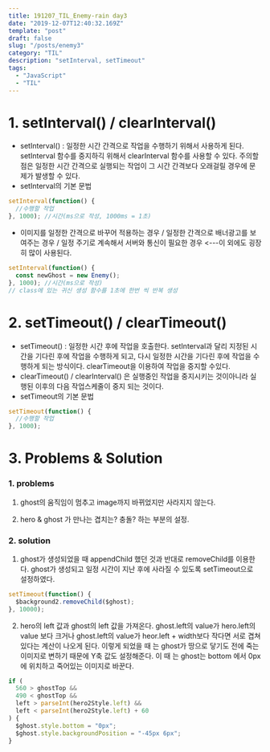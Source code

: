 ```yaml
---
title: 191207_TIL_Enemy-rain day3
date: "2019-12-07T12:40:32.169Z"
template: "post"
draft: false
slug: "/posts/enemy3"
category: "TIL"
description: "setInterval, setTimeout"
tags:
  - "JavaScript"
  - "TIL"
---
```


# 1. setInterval() / clearInterval()

- setInterval() : 일정한 시간 간격으로 작업을 수행하기 위해서 사용하게 된다. setInterval 함수를 중지하긱 위해서 clearInterval 함수를 사용할 수 있다. 주의할 점은 일정한 시간 간격으로 실행되는 작업이 그 시간 간격보다 오래걸릴 경우에 문제가 발생할 수 있다.
- setInterval의 기본 문법

```javascript
setInterval(function() {
  //수행할 작업
}, 1000); //시간(ms으로 작성, 1000ms = 1초)
```

- 이미지를 일정한 간격으로 바꾸어 적용하는 경우 / 일정한 간격으로 배너광고를 보여주는 경우 / 일정 주기로 계속해서 서버와 통신이 필요한 경우 <---이 외에도 굉장히 많이 사용된다.

```javascript
setInterval(function() {
  const newGhost = new Enemy();
}, 1000); //시간(ms으로 작성)
// class에 있는 귀신 생성 함수를 1초에 한번 씩 반복 생성
```

# 2. setTimeout() / clearTimeout()

- setTimeout() : 일정한 시간 후에 작업을 호출한다. setInterval과 달리 지정된 시간을 기다린 후에 작업을 수행하게 되고, 다시 일정한 시간을 기다린 후에 작업을 수행하게 되는 방식이다. clearTimeout을 이용하여 작업을 중지할 수있다.
- clearTimeout() / clearInterval() 은 실행중인 작업을 중지시키는 것이아니라 실행된 이후의 다음 작업스케줄이 중지 되는 것이다.
- setTimeout의 기본 문법

```javascript
setTimeout(function() {
  //수행할 작업
}, 1000);
```

# 3. Problems & Solution

### 1. problems

1.  ghost의 움직임이 멈추고 image까지 바뀌었지만 사라지지 않는다.

2.  hero & ghost 가 만나는 겹치는? 충돌? 하는 부분의 설정.

### 2. solution

1.  ghost가 생성되었을 때 appendChild 했던 것과 반대로 removeChild를 이용한다. ghost가 생성되고 일정 시간이 지난 후에 사라질 수 있도록 setTimeout으로 설정하였다.

```javascript
setTimeout(function() {
  $background2.removeChild($ghost);
}, 10000);
```

2. hero의 left 값과 ghost의 left 값을 가져온다. ghost.left의 value가 hero.left의 value 보다 크거나 ghost.left의 value가 heor.left + width보다 작다면 서로 겹쳐있다는 계산이 나오게 된다. 이렇게 되었을 때 는 ghost가 땅으로 닿기도 전에 죽는 이미지로 변하기 때문에 Y축 값도 설정해준다. 이 때 는 ghost는 bottom 에서 0px에 위치하고 죽어있는 이미지로 바꾼다.

```javascript
if (
  560 > ghostTop &&
  490 < ghostTop &&
  left > parseInt(hero2Style.left) &&
  left < parseInt(hero2Style.left) + 60
) {
  $ghost.style.bottom = "0px";
  $ghost.style.backgroundPosition = "-45px 6px";
}
```
